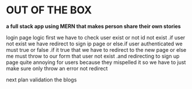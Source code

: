 # OUT OF THE BOX

**a full stack app using MERN that makes person share their own stories**

login page logic
first we have to check user exist or not id not exist .if user not exist we have redirect to sign ip page or else.if user authenticated we must true or false .if it true that we have to redirect to the new page or else me must throw to our form that user not exist .and redirecting to sign up page quite annoying for users because they mispelled it so we have to just make sure only throw an error not redirect

next plan validation the blogs
